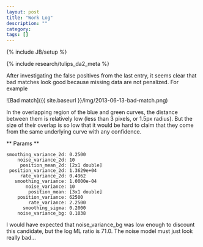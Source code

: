 ```yaml
---
layout: post
title: "Work Log"
description: ""
category: 
tags: []
---
```

{% include JB/setup %}

{% include research/tulips_da2_meta %}

After investigating the false positives from the last entry, it seems clear that bad matches look good because missing data are not penalized.  For example

![Bad match]({{ site.baseurl }}/img/2013-06-13-bad-match.png)


In the overlapping region of the blue and green curves, the distance between them is relatively low (less than 3 pixels, or 1.5px radius).  But the size of their overlap is so low that it would be hard to claim that they come from the same underlying curve with any confidence.  

** Params **

    smoothing_variance_2d: 0.2500
        noise_variance_2d: 10
         position_mean_2d: [2x1 double]
     position_variance_2d: 1.3629e+04
         rate_variance_2d: 0.4962
       smoothing_variance: 1.0000e-04
           noise_variance: 10
            position_mean: [3x1 double]
        position_variance: 62500
            rate_variance: 2.2500
          smoothing_sigma: 0.2000
        noise_variance_bg: 0.1038

I would have expected that noise_variance_bg was low enough to discount this candidate, but the log ML ratio is 71.0.  The noise model must just look really bad...
